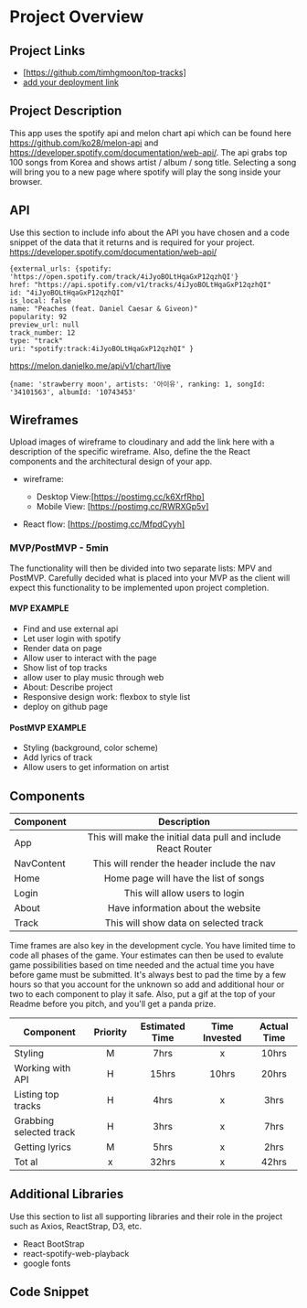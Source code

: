 
# Project Overview

## Project Links

- [https://github.com/timhgmoon/top-tracks]
- [add your deployment link]()

## Project Description

This app uses the spotify api and melon chart api which can be found here https://github.com/ko28/melon-api and https://developer.spotify.com/documentation/web-api/.  The api grabs top 100 songs from Korea and shows artist / album / song title. Selecting a song will bring you to a new page where spotify will play the song inside your browser.

## API

Use this section to include info about the API you have chosen and a code snippet of the data that it returns and is required for your project. 
https://developer.spotify.com/documentation/web-api/

```
{external_urls: {spotify: 'https://open.spotify.com/track/4iJyoBOLtHqaGxP12qzhQI'}
href: "https://api.spotify.com/v1/tracks/4iJyoBOLtHqaGxP12qzhQI"
id: "4iJyoBOLtHqaGxP12qzhQI"
is_local: false
name: "Peaches (feat. Daniel Caesar & Giveon)"
popularity: 92
preview_url: null
track_number: 12
type: "track"
uri: "spotify:track:4iJyoBOLtHqaGxP12qzhQI" }
```
https://melon.danielko.me/api/v1/chart/live

```
{name: 'strawberry moon', artists: '아이유', ranking: 1, songId: '34101563', albumId: '10743453'
```


## Wireframes

Upload images of wireframe to cloudinary and add the link here with a description of the specific wireframe. Also, define the the React components and the architectural design of your app.

- wireframe: 
  - Desktop View:[https://postimg.cc/k6XrfRhp]
  - Mobile View: [https://postimg.cc/RWRXGp5v]


- React flow: [https://postimg.cc/MfpdCyyh]


### MVP/PostMVP - 5min

The functionality will then be divided into two separate lists: MPV and PostMVP.  Carefully decided what is placed into your MVP as the client will expect this functionality to be implemented upon project completion.  

#### MVP EXAMPLE
- Find and use external api 
- Let user login with spotify
- Render data on page 
- Allow user to interact with the page
- Show list of top tracks
- allow user to play music through web
- About: Describe project
- Responsive design work: flexbox to style list
- deploy on github page

#### PostMVP EXAMPLE

- Styling (background, color scheme)
- Add lyrics of track
- Allow users to get information on artist

## Components

| Component | Description | 
| --- | :---: |  
| App | This will make the initial data pull and include React Router| 
| NavContent | This will render the header include the nav | 
| Home | Home page will have the list of songs | 
| Login | This will allow users to login |
| About | Have information about the website |
| Track | This will show data on selected track |



Time frames are also key in the development cycle.  You have limited time to code all phases of the game.  Your estimates can then be used to evalute game possibilities based on time needed and the actual time you have before game must be submitted. It's always best to pad the time by a few hours so that you account for the unknown so add and additional hour or two to each component to play it safe. Also, put a gif at the top of your Readme before you pitch, and you'll get a panda prize.

| Component | Priority | Estimated Time | Time Invested | Actual Time |
| --- | :---: |  :---: | :---: | :---: |
| Styling | M | 7hrs| x | 10hrs |
| Working with API | H | 15hrs | 10hrs | 20hrs |
| Listing top tracks | H | 4hrs | x | 3hrs |
| Grabbing selected track | H | 3hrs | x | 7hrs |
| Getting lyrics | M | 5hrs | x | 2hrs |
| Tot al | x | 32hrs | x | 42hrs |

## Additional Libraries
 Use this section to list all supporting libraries and their role in the project such as Axios, ReactStrap, D3, etc. 
 - React BootStrap
 - react-spotify-web-playback
 - google fonts


## Code Snippet

